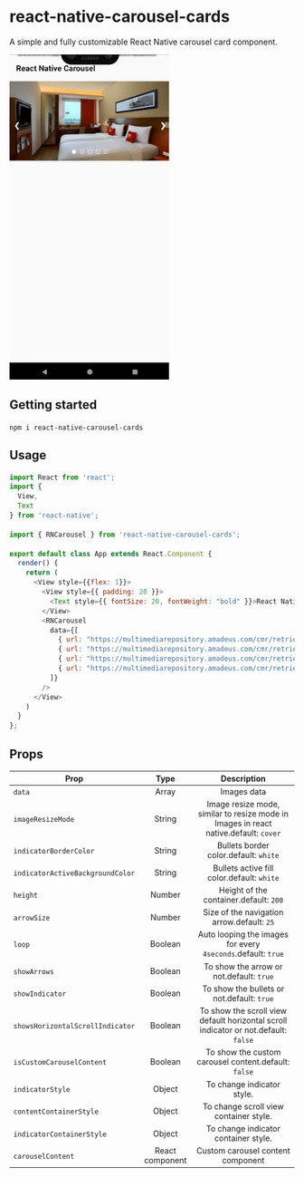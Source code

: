 # react-native-carousel-cards

A simple and fully customizable React Native carousel card component.

![](demo/demo.gif)

## Getting started

`npm i react-native-carousel-cards`

## Usage

```js
import React from 'react';
import {
  View,
  Text
} from 'react-native';

import { RNCarousel } from 'react-native-carousel-cards';

export default class App extends React.Component {
  render() {
    return (
      <View style={{flex: 1}}>
        <View style={{ padding: 20 }}>
          <Text style={{ fontSize: 20, fontWeight: "bold" }}>React Native Carousel</Text>
        </View>
        <RNCarousel 
          data={[
            { url: "https://multimediarepository.amadeus.com/cmr/retrieve/hotel/366DB6FB8EFD44C4B2ADC90D38D82C2E" },
            { url: "https://multimediarepository.amadeus.com/cmr/retrieve/hotel/AF63CB0620F94B6FAE8B5BD390C58213" },
            { url: "https://multimediarepository.amadeus.com/cmr/retrieve/hotel/895A263C718547B38011E65E53A7085A" },
            { url: "https://multimediarepository.amadeus.com/cmr/retrieve/hotel/186D75B7A075470F95C7DF5E99F87380" }
          ]} 
        />
      </View>
    )
  }
};
```

## Props

|Prop|Type|Description|
|-|:----------:|:---------:|
|`data`|Array|Images data
|`imageResizeMode`|String| Image resize mode, similar to resize mode in Images in react native.default: `cover`
|`indicatorBorderColor`|String| Bullets border color.default: `white`
|`indicatorActiveBackgroundColor`|String| Bullets active fill color.default: `white`
|`height`|Number| Height of the container.default: `200`
|`arrowSize`|Number| Size of the navigation arrow.default: `25`
|`loop`|Boolean| Auto looping the images for every `4seconds`.default: `true`
|`showArrows`|Boolean| To show the arrow or not.default: `true`
|`showIndicator`|Boolean| To show the bullets or not.default: `true`
|`showsHorizontalScrollIndicator`|Boolean| To show the scroll view default horizontal scroll indicator or not.default: `false`
|`isCustomCarouselContent`|Boolean| To show the custom carousel content.default: `false`
|`indicatorStyle`|Object| To change indicator style.
|`contentContainerStyle`|Object| To change scroll view container style.
|`indicatorContainerStyle`|Object| To change indicator container style.
|`carouselContent`|React component| Custom carousel content component

